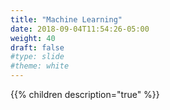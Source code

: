 ```yaml
---
title: "Machine Learning"
date: 2018-09-04T11:54:26-05:00
weight: 40
draft: false
#type: slide
#theme: white
---
```


{{% children description="true" %}}
